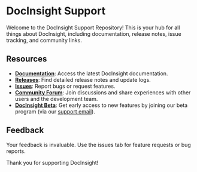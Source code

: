 # DocInsight Support

Welcome to the DocInsight Support Repository! This is your hub for all things about DocInsight, including documentation, release notes, issue tracking, and community links.

## Resources

- **[Documentation](./docs)**: Access the latest DocInsight documentation.
- **[Releases](./releases)**: Find detailed release notes and update logs.
- **[Issues](https://github.com/devjetsoftware/docinsight-support/issues)**: Report bugs or request features.
- **[Community Forum](https://forum.devjetsoftware.com)**: Join discussions and share experiences with other users and the development team.
- **[DocInsight Beta](https://forum.devjetsoftware.com/c/docinsight-beta)**: Get early access to new features by joining our beta program (via our [support email](mailto:support@devjetsoftware.com)).

## Feedback

Your feedback is invaluable. Use the issues tab for feature requests or bug reports.

Thank you for supporting DocInsight!
